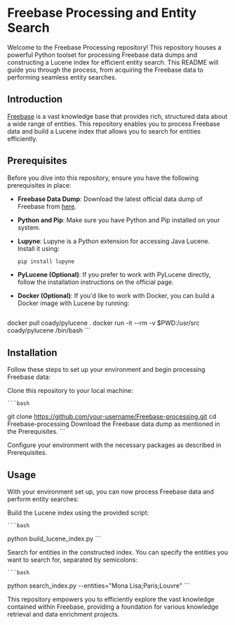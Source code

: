 # Freebase Processing and Entity Search

Welcome to the Freebase Processing repository! This repository houses a powerful Python toolset for processing Freebase data dumps and constructing a Lucene index for efficient entity search. This README will guide you through the process, from acquiring the Freebase data to performing seamless entity searches.

## Introduction

[Freebase](https://developers.google.com/freebase) is a vast knowledge base that provides rich, structured data about a wide range of entities. This repository enables you to process Freebase data and build a Lucene index that allows you to search for entities efficiently.

## Prerequisites

Before you dive into this repository, ensure you have the following prerequisites in place:

- **Freebase Data Dump**: Download the latest official data dump of Freebase from [here](https://developers.google.com/freebase).

- **Python and Pip**: Make sure you have Python and Pip installed on your system.

- **Lupyne**: Lupyne is a Python extension for accessing Java Lucene. Install it using:

  ```bash
  pip install lupyne
    ```

- **PyLucene (Optional)**: If you prefer to work with PyLucene directly, follow the installation instructions on the official page.

- **Docker (Optional)**: If you'd like to work with Docker, you can build a Docker image with Lucene by running:

  ```bash
docker pull coady/pylucene .
docker run -it --rm -v $PWD:/usr/src coady/pylucene /bin/bash
    ```

## Installation
Follow these steps to set up your environment and begin processing Freebase data:

Clone this repository to your local machine:

    ```bash
git clone https://github.com/your-username/Freebase-processing.git
cd Freebase-processing
Download the Freebase data dump as mentioned in the Prerequisites.
    ```

Configure your environment with the necessary packages as described in Prerequisites.

## Usage
With your environment set up, you can now process Freebase data and perform entity searches:

Build the Lucene index using the provided script:

    ```bash
python build_lucene_index.py
    ```

Search for entities in the constructed index. You can specify the entities you want to search for, separated by semicolons:

    ```bash
python search_index.py --entities="Mona Lisa;Paris;Louvre"
    ```

This repository empowers you to efficiently explore the vast knowledge contained within Freebase, providing a foundation for various knowledge retrieval and data enrichment projects.